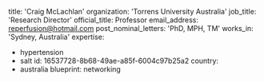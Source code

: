 title: 'Craig McLachlan'
organization: 'Torrens University Australia'
job_title: 'Research Director'
official_title: Professor
email_address: reperfusion@hotmail.com
post_nominal_letters: 'PhD, MPH, TM'
works_in: 'Sydney, Australia'
expertise:
  - hypertension
  - salt
id: 16537728-8b68-49ae-a85f-6004c97b25a2
country:
  - australia
blueprint: networking
